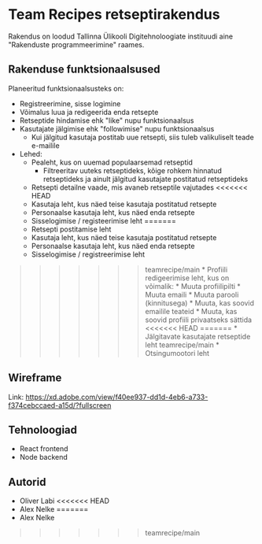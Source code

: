 # Team Recipes retseptirakendus

Rakendus on loodud Tallinna Ülikooli Digitehnoloogiate instituudi aine "Rakenduste programmeerimine" raames.

## Rakenduse funktsionaalsused

Planeeritud funktsionaalsusteks on:
* Registreerimine, sisse logimine
* Võimalus luua ja redigeerida enda retsepte
* Retseptide hindamise ehk "like" nupu funktsionaalsus
* Kasutajate jälgimise ehk "followimise" nupu funktsionaalsus
    * Kui jälgitud kasutaja postitab uue retsepti, siis tuleb valikuliselt teade e-mailile
* Lehed:
    * Pealeht, kus on uuemad populaarsemad retseptid
        * Filtreeritav uuteks retseptideks, kõige rohkem hinnatud retseptideks ja ainult jälgitud kasutajate postitatud retseptideks
    * Retsepti detailne vaade, mis avaneb retseptile vajutades
<<<<<<< HEAD
    * Kasutaja leht, kus näed teise kasutaja postitatud retsepte
    * Personaalse kasutaja leht, kus näed enda retsepte
    * Sisselogimise / registeerimise leht
=======
    * Retsepti postitamise leht
    * Kasutaja leht, kus näed teise kasutaja postitatud retsepte
    * Personaalse kasutaja leht, kus näed enda retsepte
    * Sisselogimise / registreerimise leht
>>>>>>> teamrecipe/main
    * Profiili redigeerimise leht, kus on võimalik:
        * Muuta profiilipilti
        * Muuta emaili
        * Muuta parooli (kinnitusega)
        * Muuta, kas soovid emailile teateid 
        * Muuta, kas soovid profiili privaatseks sättida
<<<<<<< HEAD
=======
    * Jälgitavate kasutajate retseptide leht
>>>>>>> teamrecipe/main
    * Otsingumootori leht

## Wireframe

Link: https://xd.adobe.com/view/f40ee937-dd1d-4eb6-a733-f374cebccaed-a15d/?fullscreen

## Tehnoloogiad

* React frontend
* Node backend

## Autorid

* Oliver Labi
<<<<<<< HEAD
* Alex Nelke
=======
* Alex Nelke
>>>>>>> teamrecipe/main

